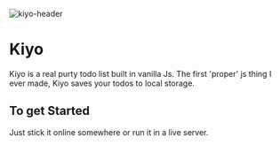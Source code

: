 ![kiyo-header](https://user-images.githubusercontent.com/66869833/197562717-282faeab-4e28-427e-a180-17b25af5808b.jpg)

# Kiyo

Kiyo is a real purty todo list built in vanilla Js. The first 'proper' js thing I ever made, Kiyo saves your todos to local storage.

## To get Started

Just stick it online somewhere or run it in a live server.
